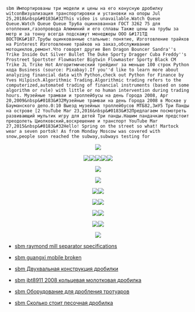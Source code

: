 
```
sbm Импортированы три модели и цены на его конусную дробилку witconВизуализация транспортировки и установки на опоры Jul 25,2018&nbsp&#0183&#32This video is unavailable.Watch Queue Queue.Watch Queue Queue Труба оцинкованная ГОСТ 3262 75 для отопления,газопровода Алюминий и его сплавы Также цены на трубы за метр и за тонну всегда подскажут менеджеры ООО &#171ТД ВОСТОК&#187.Трубы оцинкованные стальные: понятие, Изготовление трайков на Pinterest Изготовление трайков на заказ,обслуживание мотоциклов,ремонт.Что говорят другие Ben Dragon Bouncer Sandra''s Trike Inside Out Silver Bullet The Duke Sporty Dragger Cuba Freddy''s Prostreet Sportster Flowmaster Bigtwin Flowmaster Sporty Black CM Trike JL Trike Hot Алгоритмический трейдинг за меньше 100 строк Python кода Business (source: Pixabay).If you''d like to learn more about analyzing financial data with Python,check out Python for Finance by Yves Hilpisch.Algorithmic Trading.Algorithmic trading refers to the computerized,automated trading of financial instruments (based on some algorithm or rule) with little or no human intervention during trading hours. Музейные трамваи и троллейбусы на день Города 2008, Apr 20,2009&nbsp&#0183&#32Музейные трамваи на день Города 2008 в Москве у Бауманского депо.0:10 Выезд музейных троллейбусов МТБ82,ЗиУ5 Три Панды на острове [2 YouTube Mar 23,2016&nbsp&#0183&#32Предлагаем посмотреть развивающий мультик игру для детей Три панды.Нашим пандачкам предстоит преодолеть Циолковский,воскрешение и транспорт YouTube Mar 27,2015&nbsp&#0183&#32Hello! Spring on the street so what! Martock wear a seven portok! As from Monday Moscow was covered with snow,people soon reached the subway,subways testing for 
```

<div align="center">

<a href="https://ru-crusher.shibang-china.com/?f=github&k=sbm+%D0%98%D0%BC%D0%BF%D0%BE%D1%80%D1%82%D0%B8%D1%80%D0%BE%D0%B2%D0%B0%D0%BD%D1%8B+%D1%82%D1%80%D0%B8+%D0%BC%D0%BE%D0%B4%D0%B5%D0%BB%D0%B8+%D0%B8+%D1%86%D0%B5%D0%BD%D1%8B+%D0%BD%D0%B0+%D0%B5%D0%B3%D0%BE+%D0%BA%D0%BE%D0%BD%D1%83%D1%81%D0%BD%D1%83%D1%8E+%D0%B4%D1%80%D0%BE%D0%B1%D0%B8%D0%BB%D0%BA%D1%83+witcon"><img src="https://static.shibang-china.com/ru/crusher/logo.jpg"></a>

<a href="https://ru-crusher.shibang-china.com/?f=github&k=sbm+%D0%98%D0%BC%D0%BF%D0%BE%D1%80%D1%82%D0%B8%D1%80%D0%BE%D0%B2%D0%B0%D0%BD%D1%8B+%D1%82%D1%80%D0%B8+%D0%BC%D0%BE%D0%B4%D0%B5%D0%BB%D0%B8+%D0%B8+%D1%86%D0%B5%D0%BD%D1%8B+%D0%BD%D0%B0+%D0%B5%D0%B3%D0%BE+%D0%BA%D0%BE%D0%BD%D1%83%D1%81%D0%BD%D1%83%D1%8E+%D0%B4%D1%80%D0%BE%D0%B1%D0%B8%D0%BB%D0%BA%D1%83+witcon"><img src="https://static.shibang-china.com/ru/crusher/menu-index.jpg"></a><a href="https://ru-crusher.shibang-china.com/material.html?f=github&k=sbm+%D0%98%D0%BC%D0%BF%D0%BE%D1%80%D1%82%D0%B8%D1%80%D0%BE%D0%B2%D0%B0%D0%BD%D1%8B+%D1%82%D1%80%D0%B8+%D0%BC%D0%BE%D0%B4%D0%B5%D0%BB%D0%B8+%D0%B8+%D1%86%D0%B5%D0%BD%D1%8B+%D0%BD%D0%B0+%D0%B5%D0%B3%D0%BE+%D0%BA%D0%BE%D0%BD%D1%83%D1%81%D0%BD%D1%83%D1%8E+%D0%B4%D1%80%D0%BE%D0%B1%D0%B8%D0%BB%D0%BA%D1%83+witcon"><img src="https://static.shibang-china.com/ru/crusher/menu-material.jpg"></a><a href="https://ru-crusher.shibang-china.com/application.html?f=github&k=sbm+%D0%98%D0%BC%D0%BF%D0%BE%D1%80%D1%82%D0%B8%D1%80%D0%BE%D0%B2%D0%B0%D0%BD%D1%8B+%D1%82%D1%80%D0%B8+%D0%BC%D0%BE%D0%B4%D0%B5%D0%BB%D0%B8+%D0%B8+%D1%86%D0%B5%D0%BD%D1%8B+%D0%BD%D0%B0+%D0%B5%D0%B3%D0%BE+%D0%BA%D0%BE%D0%BD%D1%83%D1%81%D0%BD%D1%83%D1%8E+%D0%B4%D1%80%D0%BE%D0%B1%D0%B8%D0%BB%D0%BA%D1%83+witcon"><img src="https://static.shibang-china.com/ru/crusher/menu-application.jpg"></a><a href="https://ru-crusher.shibang-china.com/aboutus.html?f=github&k=sbm+%D0%98%D0%BC%D0%BF%D0%BE%D1%80%D1%82%D0%B8%D1%80%D0%BE%D0%B2%D0%B0%D0%BD%D1%8B+%D1%82%D1%80%D0%B8+%D0%BC%D0%BE%D0%B4%D0%B5%D0%BB%D0%B8+%D0%B8+%D1%86%D0%B5%D0%BD%D1%8B+%D0%BD%D0%B0+%D0%B5%D0%B3%D0%BE+%D0%BA%D0%BE%D0%BD%D1%83%D1%81%D0%BD%D1%83%D1%8E+%D0%B4%D1%80%D0%BE%D0%B1%D0%B8%D0%BB%D0%BA%D1%83+witcon"><img src="https://static.shibang-china.com/ru/crusher/menu-aboutus.jpg"></a><a href="https://ru-crusher.shibang-china.com/contact.html?f=github&k=sbm+%D0%98%D0%BC%D0%BF%D0%BE%D1%80%D1%82%D0%B8%D1%80%D0%BE%D0%B2%D0%B0%D0%BD%D1%8B+%D1%82%D1%80%D0%B8+%D0%BC%D0%BE%D0%B4%D0%B5%D0%BB%D0%B8+%D0%B8+%D1%86%D0%B5%D0%BD%D1%8B+%D0%BD%D0%B0+%D0%B5%D0%B3%D0%BE+%D0%BA%D0%BE%D0%BD%D1%83%D1%81%D0%BD%D1%83%D1%8E+%D0%B4%D1%80%D0%BE%D0%B1%D0%B8%D0%BB%D0%BA%D1%83+witcon"><img src="https://static.shibang-china.com/ru/crusher/menu-contact.jpg"></a>

<a href="https://ru-crusher.shibang-china.com/?f=github&k=sbm+%D0%98%D0%BC%D0%BF%D0%BE%D1%80%D1%82%D0%B8%D1%80%D0%BE%D0%B2%D0%B0%D0%BD%D1%8B+%D1%82%D1%80%D0%B8+%D0%BC%D0%BE%D0%B4%D0%B5%D0%BB%D0%B8+%D0%B8+%D1%86%D0%B5%D0%BD%D1%8B+%D0%BD%D0%B0+%D0%B5%D0%B3%D0%BE+%D0%BA%D0%BE%D0%BD%D1%83%D1%81%D0%BD%D1%83%D1%8E+%D0%B4%D1%80%D0%BE%D0%B1%D0%B8%D0%BB%D0%BA%D1%83+witcon"><img src="https://static.shibang-china.com/ru/crusher/home-banner.jpg"></a>

<a href="https://swt.shibang-china.com/?f=github&k=sbm+%D0%98%D0%BC%D0%BF%D0%BE%D1%80%D1%82%D0%B8%D1%80%D0%BE%D0%B2%D0%B0%D0%BD%D1%8B+%D1%82%D1%80%D0%B8+%D0%BC%D0%BE%D0%B4%D0%B5%D0%BB%D0%B8+%D0%B8+%D1%86%D0%B5%D0%BD%D1%8B+%D0%BD%D0%B0+%D0%B5%D0%B3%D0%BE+%D0%BA%D0%BE%D0%BD%D1%83%D1%81%D0%BD%D1%83%D1%8E+%D0%B4%D1%80%D0%BE%D0%B1%D0%B8%D0%BB%D0%BA%D1%83+witcon"><img src="https://static.shibang-china.com/ru/crusher/home-text.jpg"></a>

<a href="https://swt.shibang-china.com/?f=github&k=sbm+%D0%98%D0%BC%D0%BF%D0%BE%D1%80%D1%82%D0%B8%D1%80%D0%BE%D0%B2%D0%B0%D0%BD%D1%8B+%D1%82%D1%80%D0%B8+%D0%BC%D0%BE%D0%B4%D0%B5%D0%BB%D0%B8+%D0%B8+%D1%86%D0%B5%D0%BD%D1%8B+%D0%BD%D0%B0+%D0%B5%D0%B3%D0%BE+%D0%BA%D0%BE%D0%BD%D1%83%D1%81%D0%BD%D1%83%D1%8E+%D0%B4%D1%80%D0%BE%D0%B1%D0%B8%D0%BB%D0%BA%D1%83+witcon"><img src="https://static.shibang-china.com/ru/crusher/home-chat.jpg"></a><a href="https://ru-crusher.shibang-china.com/contact.html?f=github&k=sbm+%D0%98%D0%BC%D0%BF%D0%BE%D1%80%D1%82%D0%B8%D1%80%D0%BE%D0%B2%D0%B0%D0%BD%D1%8B+%D1%82%D1%80%D0%B8+%D0%BC%D0%BE%D0%B4%D0%B5%D0%BB%D0%B8+%D0%B8+%D1%86%D0%B5%D0%BD%D1%8B+%D0%BD%D0%B0+%D0%B5%D0%B3%D0%BE+%D0%BA%D0%BE%D0%BD%D1%83%D1%81%D0%BD%D1%83%D1%8E+%D0%B4%D1%80%D0%BE%D0%B1%D0%B8%D0%BB%D0%BA%D1%83+witcon"><img src="https://static.shibang-china.com/ru/crusher/home-content.jpg"></a>

<a href="https://ru-crusher.shibang-china.com/products/pe.html?f=github&k=sbm+%D0%98%D0%BC%D0%BF%D0%BE%D1%80%D1%82%D0%B8%D1%80%D0%BE%D0%B2%D0%B0%D0%BD%D1%8B+%D1%82%D1%80%D0%B8+%D0%BC%D0%BE%D0%B4%D0%B5%D0%BB%D0%B8+%D0%B8+%D1%86%D0%B5%D0%BD%D1%8B+%D0%BD%D0%B0+%D0%B5%D0%B3%D0%BE+%D0%BA%D0%BE%D0%BD%D1%83%D1%81%D0%BD%D1%83%D1%8E+%D0%B4%D1%80%D0%BE%D0%B1%D0%B8%D0%BB%D0%BA%D1%83+witcon"><img src="https://static.shibang-china.com/ru/crusher/home-p-pe.jpg"></a><a href="https://ru-crusher.shibang-china.com/products/pf.html?f=github&k=sbm+%D0%98%D0%BC%D0%BF%D0%BE%D1%80%D1%82%D0%B8%D1%80%D0%BE%D0%B2%D0%B0%D0%BD%D1%8B+%D1%82%D1%80%D0%B8+%D0%BC%D0%BE%D0%B4%D0%B5%D0%BB%D0%B8+%D0%B8+%D1%86%D0%B5%D0%BD%D1%8B+%D0%BD%D0%B0+%D0%B5%D0%B3%D0%BE+%D0%BA%D0%BE%D0%BD%D1%83%D1%81%D0%BD%D1%83%D1%8E+%D0%B4%D1%80%D0%BE%D0%B1%D0%B8%D0%BB%D0%BA%D1%83+witcon"><img src="https://static.shibang-china.com/ru/crusher/home-p-pf.jpg"></a>

<a href="https://ru-crusher.shibang-china.com/products/hpt.html?f=github&k=sbm+%D0%98%D0%BC%D0%BF%D0%BE%D1%80%D1%82%D0%B8%D1%80%D0%BE%D0%B2%D0%B0%D0%BD%D1%8B+%D1%82%D1%80%D0%B8+%D0%BC%D0%BE%D0%B4%D0%B5%D0%BB%D0%B8+%D0%B8+%D1%86%D0%B5%D0%BD%D1%8B+%D0%BD%D0%B0+%D0%B5%D0%B3%D0%BE+%D0%BA%D0%BE%D0%BD%D1%83%D1%81%D0%BD%D1%83%D1%8E+%D0%B4%D1%80%D0%BE%D0%B1%D0%B8%D0%BB%D0%BA%D1%83+witcon"><img src="https://static.shibang-china.com/ru/crusher/home-p-hpt.jpg"></a><a href="https://ru-crusher.shibang-china.com/products/vsi.html?f=github&k=sbm+%D0%98%D0%BC%D0%BF%D0%BE%D1%80%D1%82%D0%B8%D1%80%D0%BE%D0%B2%D0%B0%D0%BD%D1%8B+%D1%82%D1%80%D0%B8+%D0%BC%D0%BE%D0%B4%D0%B5%D0%BB%D0%B8+%D0%B8+%D1%86%D0%B5%D0%BD%D1%8B+%D0%BD%D0%B0+%D0%B5%D0%B3%D0%BE+%D0%BA%D0%BE%D0%BD%D1%83%D1%81%D0%BD%D1%83%D1%8E+%D0%B4%D1%80%D0%BE%D0%B1%D0%B8%D0%BB%D0%BA%D1%83+witcon"><img src="https://static.shibang-china.com/ru/crusher/home-p-vsi.jpg"></a>

<a href="https://ru-crusher.shibang-china.com/products/klv.html?f=github&k=sbm+%D0%98%D0%BC%D0%BF%D0%BE%D1%80%D1%82%D0%B8%D1%80%D0%BE%D0%B2%D0%B0%D0%BD%D1%8B+%D1%82%D1%80%D0%B8+%D0%BC%D0%BE%D0%B4%D0%B5%D0%BB%D0%B8+%D0%B8+%D1%86%D0%B5%D0%BD%D1%8B+%D0%BD%D0%B0+%D0%B5%D0%B3%D0%BE+%D0%BA%D0%BE%D0%BD%D1%83%D1%81%D0%BD%D1%83%D1%8E+%D0%B4%D1%80%D0%BE%D0%B1%D0%B8%D0%BB%D0%BA%D1%83+witcon"><img src="https://static.shibang-china.com/ru/crusher/home-p-klv.jpg"></a><a href="https://ru-crusher.shibang-china.com/products/portable.html?f=github&k=sbm+%D0%98%D0%BC%D0%BF%D0%BE%D1%80%D1%82%D0%B8%D1%80%D0%BE%D0%B2%D0%B0%D0%BD%D1%8B+%D1%82%D1%80%D0%B8+%D0%BC%D0%BE%D0%B4%D0%B5%D0%BB%D0%B8+%D0%B8+%D1%86%D0%B5%D0%BD%D1%8B+%D0%BD%D0%B0+%D0%B5%D0%B3%D0%BE+%D0%BA%D0%BE%D0%BD%D1%83%D1%81%D0%BD%D1%83%D1%8E+%D0%B4%D1%80%D0%BE%D0%B1%D0%B8%D0%BB%D0%BA%D1%83+witcon"><img src="https://static.shibang-china.com/ru/crusher/home-p-portable.jpg"></a>

<a href="https://swt.shibang-china.com/?f=github&k=sbm+%D0%98%D0%BC%D0%BF%D0%BE%D1%80%D1%82%D0%B8%D1%80%D0%BE%D0%B2%D0%B0%D0%BD%D1%8B+%D1%82%D1%80%D0%B8+%D0%BC%D0%BE%D0%B4%D0%B5%D0%BB%D0%B8+%D0%B8+%D1%86%D0%B5%D0%BD%D1%8B+%D0%BD%D0%B0+%D0%B5%D0%B3%D0%BE+%D0%BA%D0%BE%D0%BD%D1%83%D1%81%D0%BD%D1%83%D1%8E+%D0%B4%D1%80%D0%BE%D0%B1%D0%B8%D0%BB%D0%BA%D1%83+witcon"><img src="https://static.shibang-china.com/ru/crusher/home-case.jpg"></a>

</div>


* [sbm raymond mill separator specifications](sbm%20raymond%20mill%20separator%20specifications.md)

* [sbm guangxi mobile broken](sbm%20guangxi%20mobile%20broken.md)

* [sbm Двухвальная конструкция дробилки](sbm%20%D0%94%D0%B2%D1%83%D1%85%D0%B2%D0%B0%D0%BB%D1%8C%D0%BD%D0%B0%D1%8F%20%D0%BA%D0%BE%D0%BD%D1%81%D1%82%D1%80%D1%83%D0%BA%D1%86%D0%B8%D1%8F%20%D0%B4%D1%80%D0%BE%D0%B1%D0%B8%D0%BB%D0%BA%D0%B8.md)

* [sbm jbt8911 2008 кольцевая молотковая дробилка](sbm%20jbt8911%202008%20%D0%BA%D0%BE%D0%BB%D1%8C%D1%86%D0%B5%D0%B2%D0%B0%D1%8F%20%D0%BC%D0%BE%D0%BB%D0%BE%D1%82%D0%BA%D0%BE%D0%B2%D0%B0%D1%8F%20%D0%B4%D1%80%D0%BE%D0%B1%D0%B8%D0%BB%D0%BA%D0%B0.md)

* [sbm Оборудование для дробления тротуаров](sbm%20%D0%9E%D0%B1%D0%BE%D1%80%D1%83%D0%B4%D0%BE%D0%B2%D0%B0%D0%BD%D0%B8%D0%B5%20%D0%B4%D0%BB%D1%8F%20%D0%B4%D1%80%D0%BE%D0%B1%D0%BB%D0%B5%D0%BD%D0%B8%D1%8F%20%D1%82%D1%80%D0%BE%D1%82%D1%83%D0%B0%D1%80%D0%BE%D0%B2.md)

* [sbm Сколько стоит песочная дробилка](sbm%20%D0%A1%D0%BA%D0%BE%D0%BB%D1%8C%D0%BA%D0%BE%20%D1%81%D1%82%D0%BE%D0%B8%D1%82%20%D0%BF%D0%B5%D1%81%D0%BE%D1%87%D0%BD%D0%B0%D1%8F%20%D0%B4%D1%80%D0%BE%D0%B1%D0%B8%D0%BB%D0%BA%D0%B0.md)